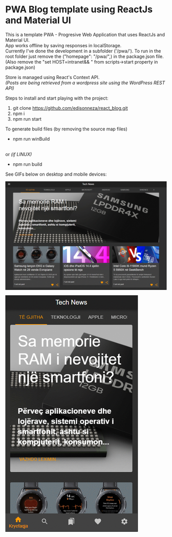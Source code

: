 # PWA Blog template using ReactJs and Material UI

This is a template PWA - Progresive Web Application that uses ReactJs and Material UI. <br/>
App works offline by saving responses in localStorage. <br/>
Currently I've done the development in a subfolder ('/pwa/'). To run in the root folder just remove the ("homepage": "/pwa/",) in the package.json file. (Also remove the "set HOST=intranet&& " from scripts->start property in package.json)

Store is managed using React's Context API. <br/>
<i>(Posts are being retrieved from a wordpress site using the WordPress REST API)</i>

Steps to install and start playing with the project:

1. git clone https://github.com/edisonneza/react_blog.git
2. npm i
3. npm run start

To generate build files (by removing the source map files) 

* npm run winBuild
<br/>
or <i>(if LINUX)</i>

* npm run build

See GIFs below on desktop and mobile devices:

![desktop version](preview_images/tech_news_en_desktop.gif)

![mobile version](preview_images/tech_news_en_mobile.gif)

